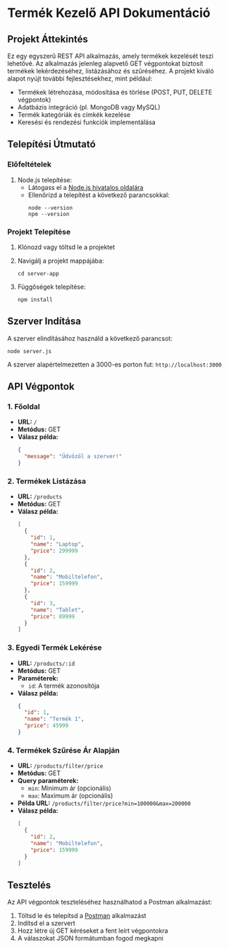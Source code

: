 # Termék Kezelő API Dokumentáció

## Projekt Áttekintés

Ez egy egyszerű REST API alkalmazás, amely termékek kezelését teszi lehetővé. Az alkalmazás jelenleg alapvető GET végpontokat biztosít termékek lekérdezéséhez, listázásához és szűréséhez. A projekt kiváló alapot nyújt további fejlesztésekhez, mint például:

- Termékek létrehozása, módosítása és törlése (POST, PUT, DELETE végpontok)
- Adatbázis integráció (pl. MongoDB vagy MySQL)
- Termék kategóriák és címkék kezelése
- Keresési és rendezési funkciók implementálása

## Telepítési Útmutató

### Előfeltételek

1. Node.js telepítése:
   - Látogass el a [Node.js hivatalos oldalára](https://nodejs.org/)
   - Ellenőrizd a telepítést a következő parancsokkal:
     ```
     node --version
     npm --version
     ```

### Projekt Telepítése

1. Klónozd vagy töltsd le a projektet

2. Navigálj a projekt mappájába:
   ```
   cd server-app
   ```

3. Függőségek telepítése:
   ```
   npm install
   ```

## Szerver Indítása

A szerver elindításához használd a következő parancsot:
```
node server.js
```

A szerver alapértelmezetten a 3000-es porton fut: `http://localhost:3000`

## API Végpontok

### 1. Főoldal

- **URL:** `/`
- **Metódus:** GET
- **Válasz példa:**
  ```json
  {
    "message": "Üdvözöl a szerver!"
  }
  ```

### 2. Termékek Listázása

- **URL:** `/products`
- **Metódus:** GET
- **Válasz példa:**
  ```json
  [
    {
      "id": 1,
      "name": "Laptop",
      "price": 299999
    },
    {
      "id": 2,
      "name": "Mobiltelefon",
      "price": 159999
    },
    {
      "id": 3,
      "name": "Tablet",
      "price": 89999
    }
  ]
  ```

### 3. Egyedi Termék Lekérése

- **URL:** `/products/:id`
- **Metódus:** GET
- **Paraméterek:** 
  - `id`: A termék azonosítója
- **Válasz példa:**
  ```json
  {
    "id": 1,
    "name": "Termék 1",
    "price": 45999
  }
  ```

### 4. Termékek Szűrése Ár Alapján

- **URL:** `/products/filter/price`
- **Metódus:** GET
- **Query paraméterek:**
  - `min`: Minimum ár (opcionális)
  - `max`: Maximum ár (opcionális)
- **Példa URL:** `/products/filter/price?min=100000&max=200000`
- **Válasz példa:**
  ```json
  [
    {
      "id": 2,
      "name": "Mobiltelefon",
      "price": 159999
    }
  ]
  ```

## Tesztelés

Az API végpontok teszteléséhez használhatod a Postman alkalmazást:

1. Töltsd le és telepítsd a [Postman](https://www.postman.com/downloads/) alkalmazást
2. Indítsd el a szervert
3. Hozz létre új GET kéréseket a fent leírt végpontokra
4. A válaszokat JSON formátumban fogod megkapni